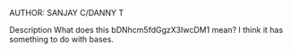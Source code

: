 AUTHOR: SANJAY C/DANNY T

Description
What does this bDNhcm5fdGgzX3IwcDM1 mean? I think it has something to do with bases.
